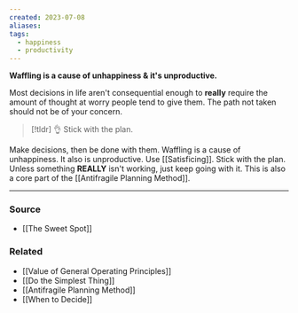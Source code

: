 ```yaml
---
created: 2023-07-08
aliases: 
tags:
  - happiness
  - productivity
---
```

**Waffling is a cause of unhappiness & it's unproductive.**

Most decisions in life aren't consequential enough to **really** require the amount of thought at worry people tend to give them. The path not taken should not be of your concern.

> [!tldr] 👌 Stick with the plan.

Make decisions, then be done with them. Waffling is a cause of unhappiness. It also is unproductive. Use [[Satisficing]]. Stick with the plan. Unless something **REALLY** isn't working, just keep going with it. This is also a core part of the [[Antifragile Planning Method]].

---

### Source
- [[The Sweet Spot]]

### Related
- [[Value of General Operating Principles]] 
- [[Do the Simplest Thing]] 
- [[Antifragile Planning Method]] 
- [[When to Decide]]